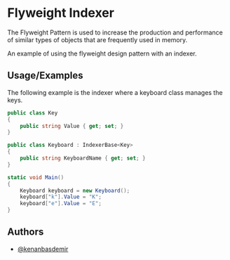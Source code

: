 
# Flyweight Indexer

The Flyweight Pattern is used to increase the production and performance of similar types of objects that are frequently used in memory.

An example of using the flyweight design pattern with an indexer.

## Usage/Examples

The following example is the indexer where a keyboard class manages the keys.

```csharp
public class Key
{
    public string Value { get; set; }
}

public class Keyboard : IndexerBase<Key>
{
    public string KeyboardName { get; set; }
}

static void Main()
{
    Keyboard keyboard = new Keyboard();
    keyboard["k"].Value = "K";
    keyboard["e"].Value = "E";
}

```

## Authors

- [@kenanbasdemir](https://www.github.com/kenanbasdemir)

